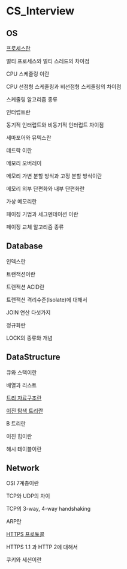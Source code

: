 # CS_Interview
## OS
[프로세스란](https://mommoo.tistory.com/104)

멀티 프로세스와 멀티 스레드의 차이점

CPU 스케줄링 이란

CPU 선점형 스케줄링과 비선점형 스케줄링의 차이점

스케줄링 알고리즘 종류

인터럽트란

동기적 인터럽트와 비동기적 인터럽트 차이점

세마포어와 뮤텍스란

데드락 이란

메모리 오버레이

메모리 가변 분할 방식과 고정 분할 방식이란

메모리 외부 단편화와 내부 단편화란

가상 메모리란

페이징 기법과 세그멘테이션 이란

페이징 교체 알고리즘 종류

## Database
인덱스란

트랜잭션이란

트랜잭션 ACID란

트랜잭션 격리수준(Isolate)에 대해서

JOIN 연산 다섯가지

정규화란

LOCK의 종류와 개념

## DataStructure
큐와 스택이란

배열과 리스트

[트리 자료구조란](https://mommoo.tistory.com/95)

[이진 탐색 트리란](https://mommoo.tistory.com/97)

B 트리란

이진 힙이란

해시 테이블이란

## Network
OSI 7계층이란

TCP와 UDP의 차이

TCP의 3-way, 4-way handshaking

ARP란

[HTTPS 프로토콜](https://mommoo.tistory.com/103)

HTTPS 1.1 과 HTTP 2에 대해서

쿠키와 세션이란
